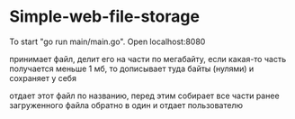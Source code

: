 # Simple-web-file-storage

To start "go run main/main.go". Open localhost:8080

принимает файл, делит его на части по мегабайту, если какая-то часть получается меньше 1 мб, то дописывает туда байты (нулями) и сохраняет у себя

отдает этот файл по названию, перед этим собирает все части ранее загруженного файла обратно в один и отдает пользователю
